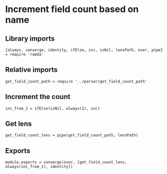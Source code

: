 # Increment field count based on name

## Library imports

	{always, converge, identity, ifElse, inc, isNil, lensPath, over, pipe} = require 'ramda'


## Relative imports

	get_field_count_path = require '../parser/get_field_count_path'


## Increment the count

	inc_from_1 = ifElse(isNil, always(1), inc)


## Get lens

	get_field_count_lens = pipe(get_field_count_path, lensPath)


## Exports

	module.exports = converge(over, [get_field_count_lens, always(inc_from_1), identity])
